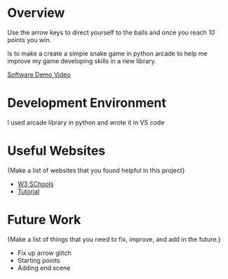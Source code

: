 # Overview
Use the arrow keys to direct yourself to the balls and once you reach 10 points you win.

Is to make a create a simple snake game in python arcade to help me improve my game developing skills in a new library.

[Software Demo Video](https://youtu.be/krAvo1dzxLo)

# Development Environment


I used arcade library in python and wrote it in VS code


# Useful Websites

{Make a list of websites that you found helpful in this project}
* [W3 SChools](https://www.w3schools.com/python/python_intro.asp)
* [Tutorial](https://www.youtube.com/watch?v=WbhDsR1H15M)

# Future Work

{Make a list of things that you need to fix, improve, and add in the future.}
* Fix up arrow glitch
* Starting points
* Adding end scene
